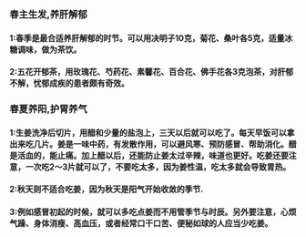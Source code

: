 ### 春主生发,养肝解郁
#### 1:春季是最合适养肝解郁的时节。可以用决明子10克，菊花、桑叶各5克，适量冰糖调味，做为茶饮。
#### 2:五花开郁茶，用玫瑰花、芍药花、素馨花、百合花、佛手花各3克泡茶，对肝郁不解，忧郁成疾的患者颇有奇效。
### 春夏养阳,护胃养气
#### 1:生姜洗净后切片，用醋和少量的盐泡上，三天以后就可以吃了。每天早饭可以拿出来吃几片。姜是一味中药，有发散作用，可以避风寒、预防感冒、帮助消化。醋是活血的，能止痛。加上醋以后，还能防止姜太过辛辣，味道也更好。吃姜还要注意，一次吃2～3片就可以了，不要吃太多，因为姜性温，吃太多就会导致胃热。
#### 2:秋天则不适合吃姜，因为秋天是阳气开始收敛的季节.
#### 3:例如感冒初起的时候，就可以多吃点姜而不用管季节与时辰。另外要注意，心烦气躁、身体消瘦、高血压，或者经常口干口苦、便秘如球的人应当少吃姜。
###
